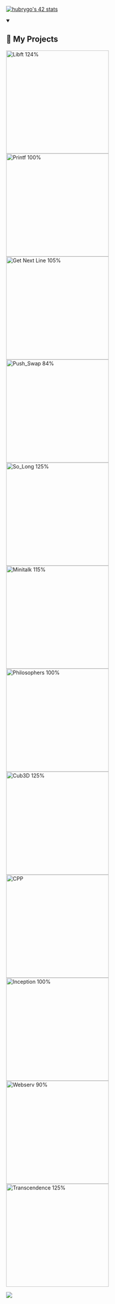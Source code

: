 <a href="https://github.com/oakoudad/badge42"><img src="https://badge.mediaplus.ma/colorfulwaves/hubrygo?1337Badge=off&UM6P=off" alt="hubrygo's 42 stats" /></a>

<details open> 
  <summary><h2>📘 My Projects</h2></summary>
  <p align="left">
    <a href="https://github.com/hbrygo/libft"><img width="278" src="https://denvercoder1-github-readme-stats.vercel.app/api/pin/?username=hbrygo&repo=libft&theme=react&bg_color=1F222E&title_color=F85D7F&hide_border=true&icon_color=F8D866&show_icons=false&show_description=false" alt="Libft 124%"></a>
    <a href="https://github.com/hbrygo/printf"><img width="278" src="https://denvercoder1-github-readme-stats.vercel.app/api/pin/?username=hbrygo&repo=printf&theme=react&bg_color=1F222E&title_color=F85D7F&hide_border=true&icon_color=F8D866&show_icons=false&show_description=false" alt="Printf 100%"></a>
    <a href="https://github.com/hbrygo/gnl"><img width="278" src="https://denvercoder1-github-readme-stats.vercel.app/api/pin/?username=hbrygo&repo=gnl&theme=react&bg_color=1F222E&title_color=F85D7F&hide_border=true&icon_color=F8D866&show_icons=false&show_description=false" alt="Get Next Line 105%"></a>
    <a href="https://github.com/hbrygo/Push-swap"><img width="278" src="https://denvercoder1-github-readme-stats.vercel.app/api/pin/?username=hbrygo&repo=Push-swap&theme=react&bg_color=1F222E&title_color=F85D7F&hide_border=true&icon_color=F8D866&show_icons=false&show_description=false" alt="Push_Swap 84%"></a>
    <a href="https://github.com/hbrygo/so_long"><img width="278" src="https://denvercoder1-github-readme-stats.vercel.app/api/pin/?username=hbrygo&repo=so_long&theme=react&bg_color=1F222E&title_color=F85D7F&hide_border=true&icon_color=F8D866&show_icons=false&show_description=false" alt="So_Long 125%"></a>
    <a href="https://github.com/hbrygo/minitalk"><img width="278" src="https://denvercoder1-github-readme-stats.vercel.app/api/pin/?username=hbrygo&repo=minitalk&theme=react&bg_color=1F222E&title_color=F85D7F&hide_border=true&icon_color=F8D866&show_icons=false&show_description=false" alt="Minitalk 115%"></a>
    <a href="https://github.com/hbrygo/philo"><img width="278" src="https://denvercoder1-github-readme-stats.vercel.app/api/pin/?username=hbrygo&repo=philo&theme=react&bg_color=1F222E&title_color=F85D7F&hide_border=true&icon_color=F8D866&show_icons=false&show_description=false" alt="Philosophers 100%"></a>
    <a href="https://github.com/hbrygo/cub3D"><img width="278" src="https://denvercoder1-github-readme-stats.vercel.app/api/pin/?username=hbrygo&repo=cub3D&theme=react&bg_color=1F222E&title_color=F85D7F&hide_border=true&icon_color=F8D866&show_icons=false&show_description=false" alt="Cub3D 125%"></a>
    <a href="https://github.com/hbrygo/CPP"><img width="278" src="https://denvercoder1-github-readme-stats.vercel.app/api/pin/?username=hbrygo&repo=CPP&theme=react&bg_color=1F222E&title_color=F85D7F&hide_border=true&icon_color=F8D866&show_icons=false&show_description=false" alt="CPP"></a>
    <a href="https://github.com/hbrygo/inception"><img width="278" src="https://denvercoder1-github-readme-stats.vercel.app/api/pin/?username=hbrygo&repo=inception&theme=react&bg_color=1F222E&title_color=F85D7F&hide_border=true&icon_color=F8D866&show_icons=false&show_description=false" alt="Inception 100%"></a>
    <a href="https://github.com/Cleroy288/webserve"><img width="278" src="https://denvercoder1-github-readme-stats.vercel.app/api/pin/?username=hbrygo&repo=webserv&theme=react&bg_color=1F222E&title_color=F85D7F&hide_border=true&icon_color=F8D866&show_icons=false&show_description=false" alt="Webserv 90%"></a>
    <a href="https://github.com/stanislas1200/ft_transcendence"><img width="278" src="https://denvercoder1-github-readme-stats.vercel.app/api/pin/?username=hbrygo&repo=transcendence&theme=react&bg_color=1F222E&title_color=F85D7F&hide_border=true&icon_color=F8D866&show_icons=false&show_description=false" alt="Transcendence 125%"></a>
  </p>
</details>

<picture>
  <source
    srcset="https://github-readme-stats.vercel.app/api?username=hbrygo&show_icons=true&theme=dark"
    media="(prefers-color-scheme: dark)"
  />
  <source
    srcset="https://github-readme-stats.vercel.app/api?username=hbrygo&show_icons=true"
    media="(prefers-color-scheme: dark), (prefers-color-scheme: no-preference)"
  />
  <img src="https://github-readme-stats.vercel.app/api?username=hbrygo&show_icons=true" />
</picture>
